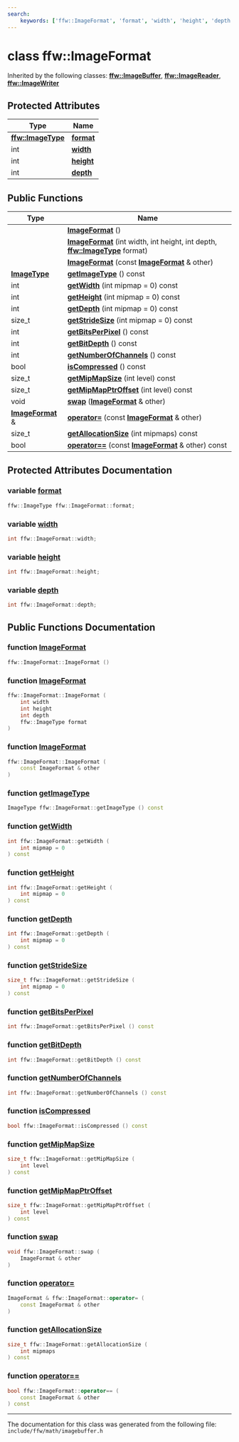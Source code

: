 ```yaml
---
search:
    keywords: ['ffw::ImageFormat', 'format', 'width', 'height', 'depth', 'ImageFormat', 'ImageFormat', 'ImageFormat', 'getImageType', 'getWidth', 'getHeight', 'getDepth', 'getStrideSize', 'getBitsPerPixel', 'getBitDepth', 'getNumberOfChannels', 'isCompressed', 'getMipMapSize', 'getMipMapPtrOffset', 'swap', 'operator=', 'getAllocationSize', 'operator==']
---
```


# class ffw::ImageFormat



Inherited by the following classes: **[ffw::ImageBuffer](classffw_1_1_image_buffer.md)**, **[ffw::ImageReader](classffw_1_1_image_reader.md)**, **[ffw::ImageWriter](classffw_1_1_image_writer.md)**

## Protected Attributes

|Type|Name|
|-----|-----|
|**[ffw::ImageType](namespaceffw.md#1a92226423d9aa0edfe0ca1dde2141e028)**|[**format**](classffw_1_1_image_format.md#1a00569cba5e7d8df7582554718f908d7e)|
|int|[**width**](classffw_1_1_image_format.md#1a1a26d9b05851d073858b34ccabc40a79)|
|int|[**height**](classffw_1_1_image_format.md#1a7c62585ac46e6fc7c3fe6efab59cfd4c)|
|int|[**depth**](classffw_1_1_image_format.md#1a128894191ad04073b44663b8541f97aa)|


## Public Functions

|Type|Name|
|-----|-----|
||[**ImageFormat**](classffw_1_1_image_format.md#1a5c2552e2129595fdb74923e00f3f51e1) () |
||[**ImageFormat**](classffw_1_1_image_format.md#1a0d214d9324cce891461d07b30be64c34) (int width, int height, int depth, **[ffw::ImageType](namespaceffw.md#1a92226423d9aa0edfe0ca1dde2141e028)** format) |
||[**ImageFormat**](classffw_1_1_image_format.md#1a292f274f857b9da281b9ccb17d07b9ef) (const **[ImageFormat](classffw_1_1_image_format.md)** & other) |
|**[ImageType](namespaceffw.md#1a92226423d9aa0edfe0ca1dde2141e028)**|[**getImageType**](classffw_1_1_image_format.md#1a1bb0e2d7c7916dc840516e97b0fe27d1) () const |
|int|[**getWidth**](classffw_1_1_image_format.md#1af8aa5a20fe893f3289a26b1bc52c1a43) (int mipmap = 0) const |
|int|[**getHeight**](classffw_1_1_image_format.md#1a73e22a919bf12a2207d65496398a6a5f) (int mipmap = 0) const |
|int|[**getDepth**](classffw_1_1_image_format.md#1ae162bf4b48f3dd2e2d7739c927a779b8) (int mipmap = 0) const |
|size\_t|[**getStrideSize**](classffw_1_1_image_format.md#1a55de6ea2325fc284e2fbd027146a53ee) (int mipmap = 0) const |
|int|[**getBitsPerPixel**](classffw_1_1_image_format.md#1a4926378546cb727ad4930fa5797ddd83) () const |
|int|[**getBitDepth**](classffw_1_1_image_format.md#1a07c9771437ef7bfaabe3f51164a99eac) () const |
|int|[**getNumberOfChannels**](classffw_1_1_image_format.md#1a388b531a9ea109266cfc2509e79f6751) () const |
|bool|[**isCompressed**](classffw_1_1_image_format.md#1a6c4430f5cfc51120bfc04008bcdb6210) () const |
|size\_t|[**getMipMapSize**](classffw_1_1_image_format.md#1ac8967d7bd7b6b300e2a8c3ff6b6dfd88) (int level) const |
|size\_t|[**getMipMapPtrOffset**](classffw_1_1_image_format.md#1a95be015bde6130bcf6d27472b74f555e) (int level) const |
|void|[**swap**](classffw_1_1_image_format.md#1a1f855dd5b248274b53766a81102d583d) (**[ImageFormat](classffw_1_1_image_format.md)** & other) |
|**[ImageFormat](classffw_1_1_image_format.md)** &|[**operator=**](classffw_1_1_image_format.md#1a69b46ddfe7e8768658602003530bac23) (const **[ImageFormat](classffw_1_1_image_format.md)** & other) |
|size\_t|[**getAllocationSize**](classffw_1_1_image_format.md#1a6e0eb8d724ec7ee0195ee8f25cf92ff3) (int mipmaps) const |
|bool|[**operator==**](classffw_1_1_image_format.md#1a859ea5ac46aee7a01817dcaca12a18bd) (const **[ImageFormat](classffw_1_1_image_format.md)** & other) const |


## Protected Attributes Documentation

### variable <a id="1a00569cba5e7d8df7582554718f908d7e" href="#1a00569cba5e7d8df7582554718f908d7e">format</a>

```cpp
ffw::ImageType ffw::ImageFormat::format;
```



### variable <a id="1a1a26d9b05851d073858b34ccabc40a79" href="#1a1a26d9b05851d073858b34ccabc40a79">width</a>

```cpp
int ffw::ImageFormat::width;
```



### variable <a id="1a7c62585ac46e6fc7c3fe6efab59cfd4c" href="#1a7c62585ac46e6fc7c3fe6efab59cfd4c">height</a>

```cpp
int ffw::ImageFormat::height;
```



### variable <a id="1a128894191ad04073b44663b8541f97aa" href="#1a128894191ad04073b44663b8541f97aa">depth</a>

```cpp
int ffw::ImageFormat::depth;
```



## Public Functions Documentation

### function <a id="1a5c2552e2129595fdb74923e00f3f51e1" href="#1a5c2552e2129595fdb74923e00f3f51e1">ImageFormat</a>

```cpp
ffw::ImageFormat::ImageFormat ()
```



### function <a id="1a0d214d9324cce891461d07b30be64c34" href="#1a0d214d9324cce891461d07b30be64c34">ImageFormat</a>

```cpp
ffw::ImageFormat::ImageFormat (
    int width
    int height
    int depth
    ffw::ImageType format
)
```



### function <a id="1a292f274f857b9da281b9ccb17d07b9ef" href="#1a292f274f857b9da281b9ccb17d07b9ef">ImageFormat</a>

```cpp
ffw::ImageFormat::ImageFormat (
    const ImageFormat & other
)
```



### function <a id="1a1bb0e2d7c7916dc840516e97b0fe27d1" href="#1a1bb0e2d7c7916dc840516e97b0fe27d1">getImageType</a>

```cpp
ImageType ffw::ImageFormat::getImageType () const
```



### function <a id="1af8aa5a20fe893f3289a26b1bc52c1a43" href="#1af8aa5a20fe893f3289a26b1bc52c1a43">getWidth</a>

```cpp
int ffw::ImageFormat::getWidth (
    int mipmap = 0
) const
```



### function <a id="1a73e22a919bf12a2207d65496398a6a5f" href="#1a73e22a919bf12a2207d65496398a6a5f">getHeight</a>

```cpp
int ffw::ImageFormat::getHeight (
    int mipmap = 0
) const
```



### function <a id="1ae162bf4b48f3dd2e2d7739c927a779b8" href="#1ae162bf4b48f3dd2e2d7739c927a779b8">getDepth</a>

```cpp
int ffw::ImageFormat::getDepth (
    int mipmap = 0
) const
```



### function <a id="1a55de6ea2325fc284e2fbd027146a53ee" href="#1a55de6ea2325fc284e2fbd027146a53ee">getStrideSize</a>

```cpp
size_t ffw::ImageFormat::getStrideSize (
    int mipmap = 0
) const
```



### function <a id="1a4926378546cb727ad4930fa5797ddd83" href="#1a4926378546cb727ad4930fa5797ddd83">getBitsPerPixel</a>

```cpp
int ffw::ImageFormat::getBitsPerPixel () const
```



### function <a id="1a07c9771437ef7bfaabe3f51164a99eac" href="#1a07c9771437ef7bfaabe3f51164a99eac">getBitDepth</a>

```cpp
int ffw::ImageFormat::getBitDepth () const
```



### function <a id="1a388b531a9ea109266cfc2509e79f6751" href="#1a388b531a9ea109266cfc2509e79f6751">getNumberOfChannels</a>

```cpp
int ffw::ImageFormat::getNumberOfChannels () const
```



### function <a id="1a6c4430f5cfc51120bfc04008bcdb6210" href="#1a6c4430f5cfc51120bfc04008bcdb6210">isCompressed</a>

```cpp
bool ffw::ImageFormat::isCompressed () const
```



### function <a id="1ac8967d7bd7b6b300e2a8c3ff6b6dfd88" href="#1ac8967d7bd7b6b300e2a8c3ff6b6dfd88">getMipMapSize</a>

```cpp
size_t ffw::ImageFormat::getMipMapSize (
    int level
) const
```



### function <a id="1a95be015bde6130bcf6d27472b74f555e" href="#1a95be015bde6130bcf6d27472b74f555e">getMipMapPtrOffset</a>

```cpp
size_t ffw::ImageFormat::getMipMapPtrOffset (
    int level
) const
```



### function <a id="1a1f855dd5b248274b53766a81102d583d" href="#1a1f855dd5b248274b53766a81102d583d">swap</a>

```cpp
void ffw::ImageFormat::swap (
    ImageFormat & other
)
```



### function <a id="1a69b46ddfe7e8768658602003530bac23" href="#1a69b46ddfe7e8768658602003530bac23">operator=</a>

```cpp
ImageFormat & ffw::ImageFormat::operator= (
    const ImageFormat & other
)
```



### function <a id="1a6e0eb8d724ec7ee0195ee8f25cf92ff3" href="#1a6e0eb8d724ec7ee0195ee8f25cf92ff3">getAllocationSize</a>

```cpp
size_t ffw::ImageFormat::getAllocationSize (
    int mipmaps
) const
```



### function <a id="1a859ea5ac46aee7a01817dcaca12a18bd" href="#1a859ea5ac46aee7a01817dcaca12a18bd">operator==</a>

```cpp
bool ffw::ImageFormat::operator== (
    const ImageFormat & other
) const
```





----------------------------------------
The documentation for this class was generated from the following file: `include/ffw/math/imagebuffer.h`
